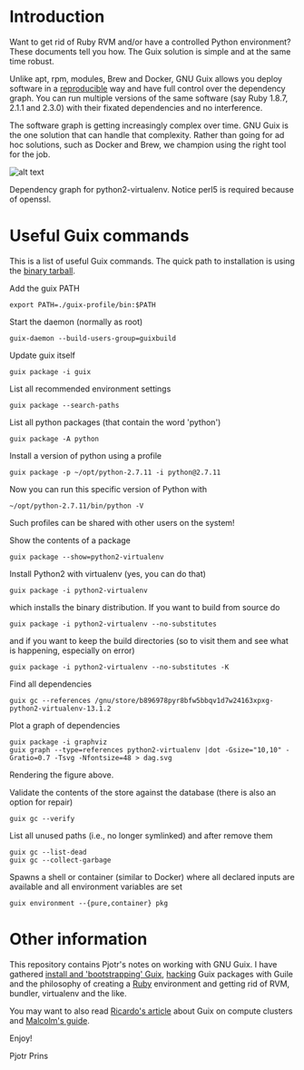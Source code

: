 # Introduction

Want to get rid of Ruby RVM and/or have a controlled Python
environment?  These documents tell you how. The Guix solution is
simple and at the same time robust.

Unlike apt, rpm, modules, Brew and Docker, GNU Guix allows you deploy
software in a [reproducible](./REPRODUCIBLE.org) way and have full
control over the dependency graph. You can run multiple versions of
the same software (say Ruby 1.8.7, 2.1.1 and 2.3.0) with their fixated
dependencies and no interference.

The software graph is getting increasingly complex over time. GNU Guix
is the one solution that can handle that complexity. Rather than going
for ad hoc solutions, such as Docker and Brew, we champion using
the right tool for the job.

![alt text](https://github.com/pjotrp/guix-notes/raw/master/python2-virtualenv.png "Dependency graph for python2-virtualenv")

Dependency graph for python2-virtualenv. Notice perl5 is required
because of openssl.

# Useful Guix commands

This is a list of useful Guix commands. The quick path to
installation is using the [binary tarball](https://github.com/pjotrp/guix-notes/blob/master/INSTALL.org#binary-installation).

Add the guix PATH

    export PATH=./guix-profile/bin:$PATH

Start the daemon (normally as root)

    guix-daemon --build-users-group=guixbuild

Update guix itself

    guix package -i guix

List all recommended environment settings

    guix package --search-paths

List all python packages (that contain the word 'python')

    guix package -A python

Install a version of python using a profile

    guix package -p ~/opt/python-2.7.11 -i python@2.7.11

Now you can run this specific version of Python with

    ~/opt/python-2.7.11/bin/python -V

Such profiles can be shared with other users on the system!

Show the contents of a package

    guix package --show=python2-virtualenv

Install Python2 with virtualenv (yes, you can do that)

    guix package -i python2-virtualenv

which installs the binary distribution. If you want to build from
source do

    guix package -i python2-virtualenv --no-substitutes

and if you want to keep the build directories (so to visit them and
see what is happening, especially on error)

    guix package -i python2-virtualenv --no-substitutes -K

Find all dependencies

    guix gc --references /gnu/store/b896978pyr8bfw5bbqv1d7w24163xpxg-python2-virtualenv-13.1.2

Plot a graph of dependencies

    guix package -i graphviz
    guix graph --type=references python2-virtualenv |dot -Gsize="10,10" -Gratio=0.7 -Tsvg -Nfontsize=48 > dag.svg

Rendering the figure above.

Validate the contents of the store against the database (there is also
an option for repair)

    guix gc --verify

List all unused paths (i.e., no longer symlinked) and after remove them

    guix gc --list-dead
    guix gc --collect-garbage

Spawns a shell or container (similar to Docker) where all declared
inputs are available and all environment variables are set

    guix environment --{pure,container} pkg


# Other information

This repository contains Pjotr's notes on working with GNU Guix. I
have gathered [install and 'bootstrapping'
Guix](https://github.com/pjotrp/guix-notes/blob/master/INSTALL.org),
[hacking](https://github.com/pjotrp/guix-notes/blob/master/HACKING.org)
Guix packages with Guile and the philosophy of creating a
[Ruby](https://github.com/pjotrp/guix-notes/blob/master/RUBY.org)
environment and getting rid of RVM, bundler, virtualenv and the like.

You may want to also read [Ricardo's
article](http://elephly.net/posts/2015-04-17-gnu-guix.html) about Guix
on compute clusters and [Malcolm's
guide](https://github.com/malcook/sce/blob/master/README.org).

Enjoy!

Pjotr Prins
